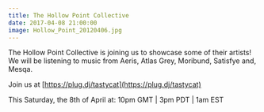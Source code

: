```yaml
---
title: The Hollow Point Collective
date: 2017-04-08 21:00:00
image: Hollow_Point_20120406.jpg
---
```

The Hollow Point Collective is joining us to showcase some of their artists!
We will be listening to music from Aeris, Atlas Grey, Moribund, Satisfye and, Mesqa.

Join us at [https://plug.dj/tastycat](https://plug.dj/tastycat)

This Saturday, the 8th of April at: 10pm GMT | 3pm PDT | 1am EST
